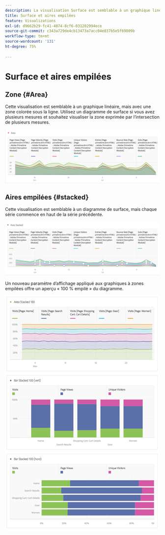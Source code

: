 ```yaml
---
description: La visualisation Surface est semblable à un graphique linéaire, mais avec une zone colorée sous la ligne.
title: Surface et aires empilées
feature: Visualizations
exl-id: d9662b29-fc41-4074-8cf6-031202994ece
source-git-commit: c343a729de4cb13473a7acc04e837b5e5f69809b
workflow-type: tm+mt
source-wordcount: '131'
ht-degree: 75%

---
```


# Surface et aires empilées

## Zone {#Area}

Cette visualisation est semblable à un graphique linéaire, mais avec une zone colorée sous la ligne. Utilisez un diagramme de surface si vous avez plusieurs mesures et souhaitez visualiser la zone exprimée par l’intersection de plusieurs mesures.

![Visualisation de zone présentant plusieurs mesures, notamment Pages vues, Visites, Visiteurs uniques et Taux de rebond.](assets/area.png)

## Aires empilées {#stacked}

Cette visualisation est semblable à un diagramme de surface, mais chaque série commence en haut de la série précédente.

![Zone empilée affichant chaque série en haut de la série précédente.](assets/area-stacked.png)

Un nouveau paramètre d’affichage appliqué aux graphiques à zones empilées offre un aperçu « 100 % empilé » du diagramme.

![Zone empilée présentant une visualisation 100 % empilée.](assets/areastacked100.png)
